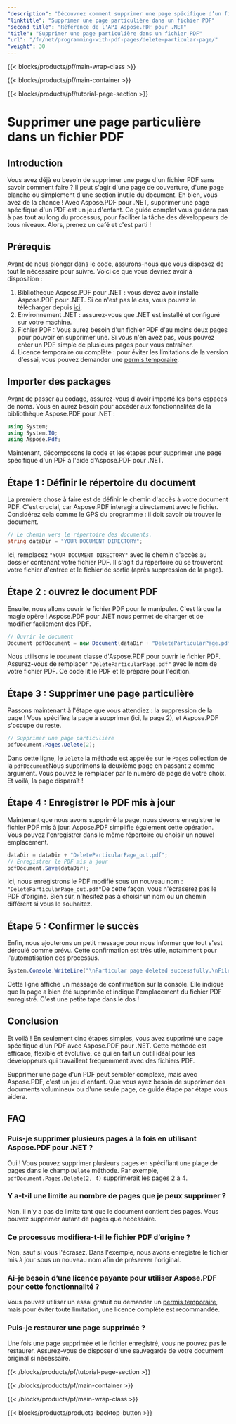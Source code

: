 ```yaml
---
"description": "Découvrez comment supprimer une page spécifique d’un fichier PDF à l’aide d’Aspose.PDF pour .NET avec ce guide étape par étape."
"linktitle": "Supprimer une page particulière dans un fichier PDF"
"second_title": "Référence de l'API Aspose.PDF pour .NET"
"title": "Supprimer une page particulière dans un fichier PDF"
"url": "/fr/net/programming-with-pdf-pages/delete-particular-page/"
"weight": 30
---
```


{{< blocks/products/pf/main-wrap-class >}}

{{< blocks/products/pf/main-container >}}

{{< blocks/products/pf/tutorial-page-section >}}

# Supprimer une page particulière dans un fichier PDF

## Introduction

Vous avez déjà eu besoin de supprimer une page d'un fichier PDF sans savoir comment faire ? Il peut s'agir d'une page de couverture, d'une page blanche ou simplement d'une section inutile du document. Eh bien, vous avez de la chance ! Avec Aspose.PDF pour .NET, supprimer une page spécifique d'un PDF est un jeu d'enfant. Ce guide complet vous guidera pas à pas tout au long du processus, pour faciliter la tâche des développeurs de tous niveaux. Alors, prenez un café et c'est parti !

## Prérequis

Avant de nous plonger dans le code, assurons-nous que vous disposez de tout le nécessaire pour suivre. Voici ce que vous devriez avoir à disposition :

1. Bibliothèque Aspose.PDF pour .NET : vous devez avoir installé Aspose.PDF pour .NET. Si ce n'est pas le cas, vous pouvez le télécharger depuis [ici](https://releases.aspose.com/pdf/net/).
2. Environnement .NET : assurez-vous que .NET est installé et configuré sur votre machine.
3. Fichier PDF : Vous aurez besoin d'un fichier PDF d'au moins deux pages pour pouvoir en supprimer une. Si vous n'en avez pas, vous pouvez créer un PDF simple de plusieurs pages pour vous entraîner.
4. Licence temporaire ou complète : pour éviter les limitations de la version d'essai, vous pouvez demander une [permis temporaire](https://purchase.aspose.com/temporary-license/).

## Importer des packages

Avant de passer au codage, assurez-vous d'avoir importé les bons espaces de noms. Vous en aurez besoin pour accéder aux fonctionnalités de la bibliothèque Aspose.PDF pour .NET :

```csharp
using System;
using System.IO;
using Aspose.Pdf;
```

Maintenant, décomposons le code et les étapes pour supprimer une page spécifique d'un PDF à l'aide d'Aspose.PDF pour .NET.

## Étape 1 : Définir le répertoire du document

La première chose à faire est de définir le chemin d'accès à votre document PDF. C'est crucial, car Aspose.PDF interagira directement avec le fichier. Considérez cela comme le GPS du programme : il doit savoir où trouver le document.

```csharp
// Le chemin vers le répertoire des documents.
string dataDir = "YOUR DOCUMENT DIRECTORY";
```

Ici, remplacez `"YOUR DOCUMENT DIRECTORY"` avec le chemin d'accès au dossier contenant votre fichier PDF. Il s'agit du répertoire où se trouveront votre fichier d'entrée et le fichier de sortie (après suppression de la page).

## Étape 2 : ouvrez le document PDF

Ensuite, nous allons ouvrir le fichier PDF pour le manipuler. C'est là que la magie opère ! Aspose.PDF pour .NET nous permet de charger et de modifier facilement des PDF.

```csharp
// Ouvrir le document
Document pdfDocument = new Document(dataDir + "DeleteParticularPage.pdf");
```


Nous utilisons le `Document` classe d'Aspose.PDF pour ouvrir le fichier PDF. Assurez-vous de remplacer `"DeleteParticularPage.pdf"` avec le nom de votre fichier PDF. Ce code lit le PDF et le prépare pour l'édition.

## Étape 3 : Supprimer une page particulière

Passons maintenant à l'étape que vous attendiez : la suppression de la page ! Vous spécifiez la page à supprimer (ici, la page 2), et Aspose.PDF s'occupe du reste.

```csharp
// Supprimer une page particulière
pdfDocument.Pages.Delete(2);
```


Dans cette ligne, le `Delete` la méthode est appelée sur le `Pages` collection de la `pdfDocument`Nous supprimons la deuxième page en passant `2` comme argument. Vous pouvez le remplacer par le numéro de page de votre choix. Et voilà, la page disparaît !

## Étape 4 : Enregistrer le PDF mis à jour

Maintenant que nous avons supprimé la page, nous devons enregistrer le fichier PDF mis à jour. Aspose.PDF simplifie également cette opération. Vous pouvez l'enregistrer dans le même répertoire ou choisir un nouvel emplacement.

```csharp
dataDir = dataDir + "DeleteParticularPage_out.pdf";
// Enregistrer le PDF mis à jour
pdfDocument.Save(dataDir);
```


Ici, nous enregistrons le PDF modifié sous un nouveau nom : `"DeleteParticularPage_out.pdf"`De cette façon, vous n'écraserez pas le PDF d'origine. Bien sûr, n'hésitez pas à choisir un nom ou un chemin différent si vous le souhaitez.

## Étape 5 : Confirmer le succès

Enfin, nous ajouterons un petit message pour nous informer que tout s'est déroulé comme prévu. Cette confirmation est très utile, notamment pour l'automatisation des processus.

```csharp
System.Console.WriteLine("\nParticular page deleted successfully.\nFile saved at " + dataDir);
```


Cette ligne affiche un message de confirmation sur la console. Elle indique que la page a bien été supprimée et indique l'emplacement du fichier PDF enregistré. C'est une petite tape dans le dos !

## Conclusion

Et voilà ! En seulement cinq étapes simples, vous avez supprimé une page spécifique d'un PDF avec Aspose.PDF pour .NET. Cette méthode est efficace, flexible et évolutive, ce qui en fait un outil idéal pour les développeurs qui travaillent fréquemment avec des fichiers PDF.

Supprimer une page d'un PDF peut sembler complexe, mais avec Aspose.PDF, c'est un jeu d'enfant. Que vous ayez besoin de supprimer des documents volumineux ou d'une seule page, ce guide étape par étape vous aidera.

## FAQ

### Puis-je supprimer plusieurs pages à la fois en utilisant Aspose.PDF pour .NET ?
Oui ! Vous pouvez supprimer plusieurs pages en spécifiant une plage de pages dans le champ `Delete` méthode. Par exemple, `pdfDocument.Pages.Delete(2, 4)` supprimerait les pages 2 à 4.

### Y a-t-il une limite au nombre de pages que je peux supprimer ?
Non, il n'y a pas de limite tant que le document contient des pages. Vous pouvez supprimer autant de pages que nécessaire.

### Ce processus modifiera-t-il le fichier PDF d’origine ?
Non, sauf si vous l'écrasez. Dans l'exemple, nous avons enregistré le fichier mis à jour sous un nouveau nom afin de préserver l'original.

### Ai-je besoin d’une licence payante pour utiliser Aspose.PDF pour cette fonctionnalité ?
Vous pouvez utiliser un essai gratuit ou demander un [permis temporaire](https://purchase.aspose.com/temporary-license/), mais pour éviter toute limitation, une licence complète est recommandée.

### Puis-je restaurer une page supprimée ?
Une fois une page supprimée et le fichier enregistré, vous ne pouvez pas le restaurer. Assurez-vous de disposer d'une sauvegarde de votre document original si nécessaire.

{{< /blocks/products/pf/tutorial-page-section >}}

{{< /blocks/products/pf/main-container >}}

{{< /blocks/products/pf/main-wrap-class >}}

{{< blocks/products/products-backtop-button >}}
